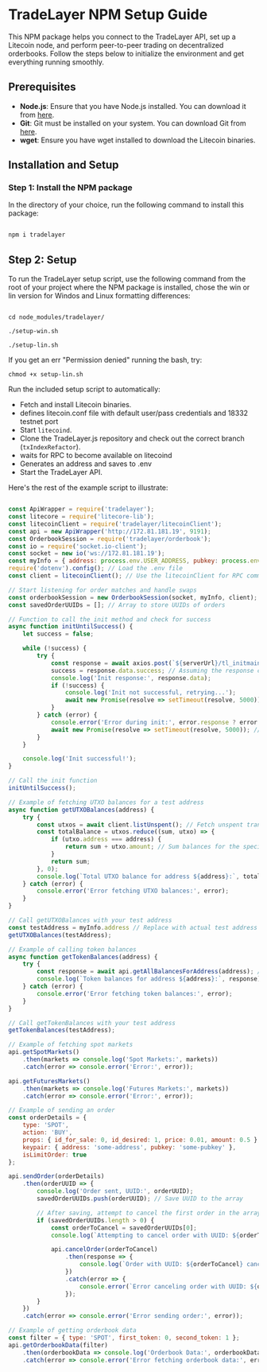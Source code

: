 # TradeLayer NPM Setup Guide

This NPM package helps you connect to the TradeLayer API, set up a Litecoin node, and perform peer-to-peer trading on decentralized orderbooks. Follow the steps below to initialize the environment and get everything running smoothly.

## Prerequisites

- **Node.js**: Ensure that you have Node.js installed. You can download it from [here](https://nodejs.org/).
- **Git**: Git must be installed on your system. You can download Git from [here](https://git-scm.com/).
- **wget**: Ensure you have wget installed to download the Litecoin binaries.

## Installation and Setup

### Step 1: Install the NPM package

In the directory of your choice, run the following command to install this package:

```bash

npm i tradelayer
```
## Step 2: Setup

To run the TradeLayer setup script, use the following command from the root of your project where the NPM package is installed, chose the win or lin version for Windos and Linux formatting differences:

```

cd node_modules/tradelayer/

./setup-win.sh

./setup-lin.sh
```
If you get an err "Permission denied" running the bash, try:

```
chmod +x setup-lin.sh
```

Run the included setup script to automatically:

- Fetch and install Litecoin binaries.
- defines litecoin.conf file with default user/pass credentials and 18332 testnet port
- Start `litecoind`.
- Clone the TradeLayer.js repository and check out the correct branch (`txIndexRefactor`).
- waits for RPC to become available on litecoind
- Generates an address and saves to .env
- Start the TradeLayer API.

Here's the rest of the example script to illustrate:


```js

const ApiWrapper = require('tradelayer');
const litecore = require('litecore-lib');
const litecoinClient = require('tradelayer/litecoinClient');
const api = new ApiWrapper('http://172.81.181.19', 9191);
const OrderbookSession = require('tradelayer/orderbook');
const io = require('socket.io-client');
const socket = new io('ws://172.81.181.19');
const myInfo = { address: process.env.USER_ADDRESS, pubkey: process.env.USER_PUBKEY };
require('dotenv').config(); // Load the .env file
const client = litecoinClient(); // Use the litecoinClient for RPC commands

// Start listening for order matches and handle swaps
const orderbookSession = new OrderbookSession(socket, myInfo, client);
const savedOrderUUIDs = []; // Array to store UUIDs of orders

// Function to call the init method and check for success
async function initUntilSuccess() {
    let success = false;

    while (!success) {
        try {
            const response = await axios.post(`${serverUrl}/tl_initmain`, { test: true });
            success = response.data.success; // Assuming the response contains a 'success' field
            console.log('Init response:', response.data);
            if (!success) {
                console.log('Init not successful, retrying...');
                await new Promise(resolve => setTimeout(resolve, 5000)); // Wait before retrying
            }
        } catch (error) {
            console.error('Error during init:', error.response ? error.response.data : error.message);
            await new Promise(resolve => setTimeout(resolve, 5000)); // Wait before retrying
        }
    }

    console.log('Init successful!');
}

// Call the init function
initUntilSuccess();

// Example of fetching UTXO balances for a test address
async function getUTXOBalances(address) {
    try {
        const utxos = await client.listUnspent(); // Fetch unspent transactions
        const totalBalance = utxos.reduce((sum, utxo) => {
            if (utxo.address === address) {
                return sum + utxo.amount; // Sum balances for the specific address
            }
            return sum;
        }, 0);
        console.log(`Total UTXO balance for address ${address}:`, totalBalance);
    } catch (error) {
        console.error('Error fetching UTXO balances:', error);
    }
}

// Call getUTXOBalances with your test address
const testAddress = myInfo.address // Replace with actual test address
getUTXOBalances(testAddress);

// Example of calling token balances
async function getTokenBalances(address) {
    try {
        const response = await api.getAllBalancesForAddress(address); // Assuming this method exists
        console.log(`Token balances for address ${address}:`, response);
    } catch (error) {
        console.error('Error fetching token balances:', error);
    }
}

// Call getTokenBalances with your test address
getTokenBalances(testAddress);

// Example of fetching spot markets
api.getSpotMarkets()
    .then(markets => console.log('Spot Markets:', markets))
    .catch(error => console.error('Error:', error));

api.getFuturesMarkets()
    .then(markets => console.log('Futures Markets:', markets))
    .catch(error => console.error('Error:', error));

// Example of sending an order
const orderDetails = {
    type: 'SPOT',
    action: 'BUY',
    props: { id_for_sale: 0, id_desired: 1, price: 0.01, amount: 0.5 },
    keypair: { address: 'some-address', pubkey: 'some-pubkey' },
    isLimitOrder: true
};

api.sendOrder(orderDetails)
    .then(orderUUID => {
        console.log('Order sent, UUID:', orderUUID);
        savedOrderUUIDs.push(orderUUID); // Save UUID to the array

        // After saving, attempt to cancel the first order in the array
        if (savedOrderUUIDs.length > 0) {
            const orderToCancel = savedOrderUUIDs[0];
            console.log(`Attempting to cancel order with UUID: ${orderToCancel}`);

            api.cancelOrder(orderToCancel)
                .then(response => {
                    console.log(`Order with UUID: ${orderToCancel} canceled successfully!`);
                })
                .catch(error => {
                    console.error(`Error canceling order with UUID: ${orderToCancel}`, error);
                });
        }
    })
    .catch(error => console.error('Error sending order:', error));

// Example of getting orderbook data
const filter = { type: 'SPOT', first_token: 0, second_token: 1 };
api.getOrderbookData(filter)
    .then(orderbookData => console.log('Orderbook Data:', orderbookData))
    .catch(error => console.error('Error fetching orderbook data:', error));

```